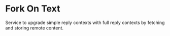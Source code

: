 # Fork On Text

Service to upgrade simple reply contexts with full reply contexts by
fetching and storing remote content.
